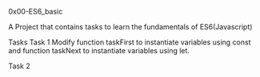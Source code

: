 0x00-ES6_basic

A Project that contains tasks to learn the fundamentals of ES6(Javascript)

Tasks
Task 1
Modify function taskFirst to instantiate variables using const
and function taskNext to instantiate variables using let.

Task 2
